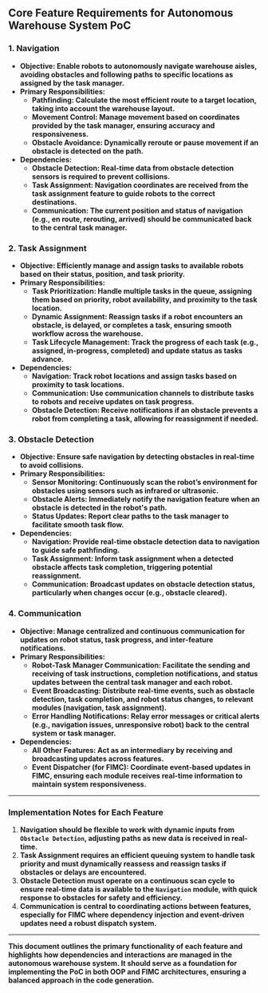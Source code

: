 ## **Core Feature Requirements for Autonomous Warehouse System PoC**

### **1\. Navigation**

* **Objective: Enable robots to autonomously navigate warehouse aisles, avoiding obstacles and following paths to specific locations as assigned by the task manager.**
* **Primary Responsibilities:**
  * **Pathfinding: Calculate the most efficient route to a target location, taking into account the warehouse layout.**
  * **Movement Control: Manage movement based on coordinates provided by the task manager, ensuring accuracy and responsiveness.**
  * **Obstacle Avoidance: Dynamically reroute or pause movement if an obstacle is detected on the path.**
* **Dependencies:**
  * **Obstacle Detection: Real-time data from obstacle detection sensors is required to prevent collisions.**
  * **Task Assignment: Navigation coordinates are received from the task assignment feature to guide robots to the correct destinations.**
  * **Communication: The current position and status of navigation (e.g., en route, rerouting, arrived) should be communicated back to the central task manager.**

### **2\. Task Assignment**

* **Objective: Efficiently manage and assign tasks to available robots based on their status, position, and task priority.**
* **Primary Responsibilities:**
  * **Task Prioritization: Handle multiple tasks in the queue, assigning them based on priority, robot availability, and proximity to the task location.**
  * **Dynamic Assignment: Reassign tasks if a robot encounters an obstacle, is delayed, or completes a task, ensuring smooth workflow across the warehouse.**
  * **Task Lifecycle Management: Track the progress of each task (e.g., assigned, in-progress, completed) and update status as tasks advance.**
* **Dependencies:**
  * **Navigation: Track robot locations and assign tasks based on proximity to task locations.**
  * **Communication: Use communication channels to distribute tasks to robots and receive updates on task progress.**
  * **Obstacle Detection: Receive notifications if an obstacle prevents a robot from completing a task, allowing for reassignment if needed.**

### **3\. Obstacle Detection**

* **Objective: Ensure safe navigation by detecting obstacles in real-time to avoid collisions.**
* **Primary Responsibilities:**
  * **Sensor Monitoring: Continuously scan the robot’s environment for obstacles using sensors such as infrared or ultrasonic.**
  * **Obstacle Alerts: Immediately notify the navigation feature when an obstacle is detected in the robot's path.**
  * **Status Updates: Report clear paths to the task manager to facilitate smooth task flow.**
* **Dependencies:**
  * **Navigation: Provide real-time obstacle detection data to navigation to guide safe pathfinding.**
  * **Task Assignment: Inform task assignment when a detected obstacle affects task completion, triggering potential reassignment.**
  * **Communication: Broadcast updates on obstacle detection status, particularly when changes occur (e.g., obstacle cleared).**

### **4\. Communication**

* **Objective: Manage centralized and continuous communication for updates on robot status, task progress, and inter-feature notifications.**
* **Primary Responsibilities:**
  * **Robot-Task Manager Communication: Facilitate the sending and receiving of task instructions, completion notifications, and status updates between the central task manager and each robot.**
  * **Event Broadcasting: Distribute real-time events, such as obstacle detection, task completion, and robot status changes, to relevant modules (navigation, task assignment).**
  * **Error Handling Notifications: Relay error messages or critical alerts (e.g., navigation issues, unresponsive robot) back to the central system or task manager.**
* **Dependencies:**
  * **All Other Features: Act as an intermediary by receiving and broadcasting updates across features.**
  * **Event Dispatcher (for FIMC): Coordinate event-based updates in FIMC, ensuring each module receives real-time information to maintain system responsiveness.**

---

### **Implementation Notes for Each Feature**

1. **Navigation should be flexible to work with dynamic inputs from `Obstacle Detection`, adjusting paths as new data is received in real-time.**
2. **Task Assignment requires an efficient queuing system to handle task priority and must dynamically reassess and reassign tasks if obstacles or delays are encountered.**
3. **Obstacle Detection must operate on a continuous scan cycle to ensure real-time data is available to the `Navigation` module, with quick response to obstacles for safety and efficiency.**
4. **Communication is central to coordinating actions between features, especially for FIMC where dependency injection and event-driven updates need a robust dispatch system.**

---

**This document outlines the primary functionality of each feature and highlights how dependencies and interactions are managed in the autonomous warehouse system. It should serve as a foundation for implementing the PoC in both OOP and FIMC architectures, ensuring a balanced approach in the code generation.**

